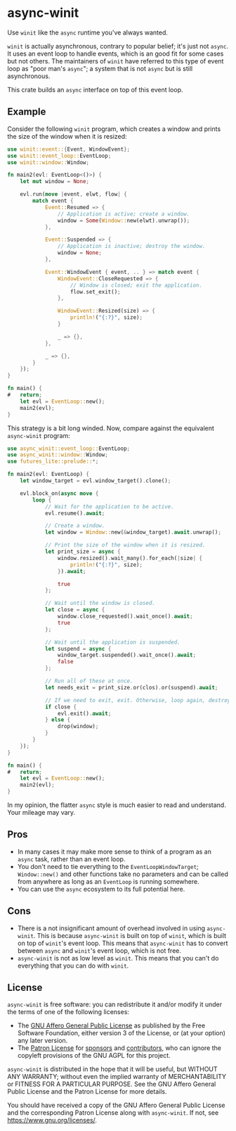 # async-winit

Use `winit` like the `async` runtime you've always wanted.

`winit` is actually asynchronous, contrary to popular belief; it's just not `async`. It uses an event loop to handle events, which is an good fit for some cases but not others. The maintainers of `winit` have referred to this type of event loop as "poor man's `async`"; a system that is not `async` but is still asynchronous.

This crate builds an `async` interface on top of this event loop.

## Example

Consider the following `winit` program, which creates a window and prints the size of the window when it is resized:

```rust
use winit::event::{Event, WindowEvent};
use winit::event_loop::EventLoop;
use winit::window::Window;

fn main2(evl: EventLoop<()>) {
    let mut window = None;

    evl.run(move |event, elwt, flow| {
        match event {
            Event::Resumed => {
                // Application is active; create a window.
                window = Some(Window::new(elwt).unwrap());
            },

            Event::Suspended => {
                // Application is inactive; destroy the window.
                window = None;
            },

            Event::WindowEvent { event, .. } => match event {
                WindowEvent::CloseRequested => {
                    // Window is closed; exit the application.
                    flow.set_exit();
                },

                WindowEvent::Resized(size) => {
                    println!("{:?}", size);
                }

                _ => {},
            },

            _ => {},
        }
    });
}

fn main() {
#   return;
    let evl = EventLoop::new();
    main2(evl);
}
```

This strategy is a bit long winded. Now, compare against the equivalent `async-winit` program:

```rust
use async_winit::event_loop::EventLoop;
use async_winit::window::Window;
use futures_lite::prelude::*;

fn main2(evl: EventLoop) {
    let window_target = evl.window_target().clone();

    evl.block_on(async move {
        loop {
            // Wait for the application to be active.
            evl.resume().await;

            // Create a window.
            let window = Window::new(&window_target).await.unwrap();

            // Print the size of the window when it is resized.
            let print_size = async {
                window.resized().wait_many().for_each(|size| {
                    println!("{:?}", size);
                }).await;

                true
            };

            // Wait until the window is closed.
            let close = async {
                window.close_requested().wait_once().await;
                true
            };

            // Wait until the application is suspended.
            let suspend = async {
                window_target.suspended().wait_once().await;
                false
            };

            // Run all of these at once.
            let needs_exit = print_size.or(clos).or(suspend).await;

            // If we need to exit, exit. Otherwise, loop again, destroying the window.
            if close {
                evl.exit().await;
            } else {
                drop(window);
            }
        }
    });
}

fn main() {
#   return;
    let evl = EventLoop::new();
    main2(evl);
}
```

In my opinion, the flatter `async` style is much easier to read and understand. Your mileage may vary.

## Pros

- In many cases it may make more sense to think of a program as an `async` task, rather than an event loop.
- You don't need to tie everything to the `EventLoopWindowTarget`; `Window::new()` and other functions take no parameters and can be called from anywhere as long as an `EventLoop` is running somewhere.
- You can use the `async` ecosystem to its full potential here.

## Cons

- There is a not insignificant amount of overhead involved in using `async-winit`. This is because `async-winit` is built on top of `winit`, which is built on top of `winit`'s event loop. This means that `async-winit` has to convert between `async` and `winit`'s event loop, which is not free.
- `async-winit` is not as low level as `winit`. This means that you can't do everything that you can do with `winit`.

## License 

`async-winit` is free software: you can redistribute it and/or modify it under the terms of one of the following licenses:

- The [GNU Affero General Public License](https://github.com/notgull/async-winit/blob/main/LICENSE-AGPL.md) as published by the Free Software Foundation, either version 3 of the License, or (at your option) any later version.
- The [Patron License](https://github.com/notgull/async-winit/blob/main/LICENSE-PATRON.md) for [sponsors](https://github.com/sponsors/notgull) and [contributors](https://github.com/notgull/async-winit/graphs/contributors), who can ignore the copyleft provisions of the GNU AGPL for this project.

`async-winit` is distributed in the hope that it will be useful, but WITHOUT ANY WARRANTY; without even the implied warranty of MERCHANTABILITY or FITNESS FOR A PARTICULAR PURPOSE. See the GNU Affero General Public License and the Patron License for more details.

You should have received a copy of the GNU Affero General Public License and the corresponding Patron License along with `async-winit`. If not, see <https://www.gnu.org/licenses/>.
